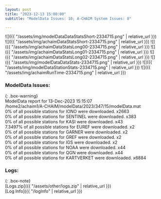 ```yaml
---
layout: post
title: "2023-12-13 15:00:00"
subtitle: "ModelData Issues: 10; A-CHAIM System Issues: 0"

---
```


![]({{ "/assets/img/modelDataDataStatsShort-2334715.png" | relative_url }})
![]({{ "/assets/img/achaimDataStatsShort-2334715.png" | relative_url }})
![]({{ "/assets/img/achaimDataStatsLong00-2334715.png" | relative_url }})
![]({{ "/assets/img/achaimDataStatsLong01-2334715.png" | relative_url }})
![]({{ "/assets/img/achaimDataStatsLong02-2334715.png" | relative_url }})
![]({{ "/assets/img/modelDataDataStats-2334715.png" | relative_url }})
![]({{ "/assets/img/modelDataStationStats-2334715.png" | relative_url }})
![]({{ "/assets/img/achaimRunTime-2334715.png" | relative_url }})


### ModelData Issues:  
  
{: .box-warning}  
 ModelData report for 13-Dec-2023 15:15:07   
 /home2/achaim1/A-CHAIM/modelData/2023/347/15/modelData.mat   
 0% of all possible stations for IONO were downloaded. x2663   
 0% of all possible stations for SENTINEL were downloaded. x383   
 0% of all possible stations for KASI were downloaded. x43   
 7.3497% of all possible stations for EUREF were downloaded. x2   
 0% of all possible stations for GARNER were downloaded. x2   
 0% of all possible stations for GREF were downloaded. x2   
 0% of all possible stations for IGS were downloaded. x2   
 0% of all possible stations for NOAA were downloaded. x44   
 0% of all possible stations for QGN were downloaded. x44   
 0% of all possible stations for KARTVERKET were downloaded. x6884   
  


### Logs:  
  
{: .box-note}  
[Logs.zip]({{ "/assets/other/logs.zip" | relative_url }})  
[Log Info]({{ "/logInfo" | relative_url }})  
